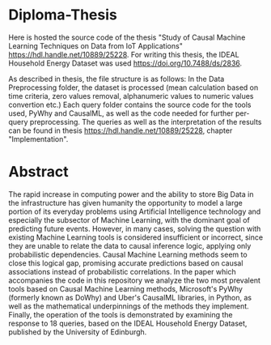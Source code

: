 # Diploma-Thesis

Here is hosted the source code of the thesis "Study of Causal Machine Learning Techniques on Data from IoT Applications" https://hdl.handle.net/10889/25228. For writing this thesis, the IDEAL Household Energy Dataset was used https://doi.org/10.7488/ds/2836.

As described in thesis, the file structure is as follows:
In the Data Preprocessing folder, the dataset is processed (mean calculation based on time criteria, zero values removal, alphanumeric values to numeric values convertion etc.)
Each query folder contains the source code for the tools used, PyWhy and CausalML, as well as the code needed for further per-query preprocessing. The queries as well as the interpretation of the results can be found in thesis https://hdl.handle.net/10889/25228, chapter "Implementation".
 
# Abstract

The rapid increase in computing power and the ability to store Big Data in the infrastructure has given
humanity the opportunity to model a large portion of its everyday problems using Artificial
Intelligence technology and especially the subsector of Machine Learning, with the dominant goal of
predicting future events. However, in many cases, solving the question with existing Machine
Learning tools is considered insufficient or incorrect, since they are unable to relate the data to causal
inference logic, applying only probabilistic dependencies. Causal Machine Learning methods seem to
close this logical gap, promising accurate predictions based on causal associations instead of
probabilistic correlations. In the paper which accompanies the code in this repository we analyze the two most prevalent tools based on Causal
Machine Learning methods, Microsoft's PyWhy (formerly known as DoWhy) and Uber's CausalML
libraries, in Python, as well as the mathematical underpinnings of the methods they implement.
Finally, the operation of the tools is demonstrated by examining the response to 18 queries, based on
the IDEAL Household Energy Dataset, published by the University of Edinburgh.


